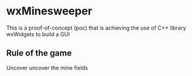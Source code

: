 # wxMinesweeper
This is a proof-of-concept (poc) that is achieving the use of  C++ library wxWidgets to build a GUI

## Rule of the game
Uncover uncover the mine fields
